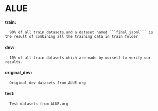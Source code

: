 # ALUE
#### train:  
      90% of all train datasets,and a dataset named ```final.jsonl``` is the result of combining all the training data in train folder  

#### dev:  
      10% of all train datasets which are made by ourself to verify our results.

#### original_dev:   
      Original dev datasets from ALUE.org  

#### test:  
      Test datasets from ALUE.org  

